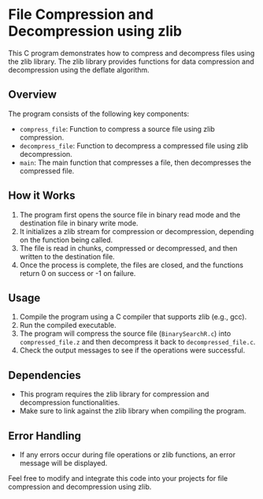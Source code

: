 # File Compression and Decompression using zlib

This C program demonstrates how to compress and decompress files using the zlib library. The zlib library provides functions for data compression and decompression using the deflate algorithm.

## Overview
The program consists of the following key components:
- `compress_file`: Function to compress a source file using zlib compression.
- `decompress_file`: Function to decompress a compressed file using zlib decompression.
- `main`: The main function that compresses a file, then decompresses the compressed file.

## How it Works
1. The program first opens the source file in binary read mode and the destination file in binary write mode.
2. It initializes a zlib stream for compression or decompression, depending on the function being called.
3. The file is read in chunks, compressed or decompressed, and then written to the destination file.
4. Once the process is complete, the files are closed, and the functions return 0 on success or -1 on failure.

## Usage
1. Compile the program using a C compiler that supports zlib (e.g., gcc).
2. Run the compiled executable.
3. The program will compress the source file (`BinarySearchR.c`) into `compressed_file.z` and then decompress it back to `decompressed_file.c`.
4. Check the output messages to see if the operations were successful.

## Dependencies
- This program requires the zlib library for compression and decompression functionalities.
- Make sure to link against the zlib library when compiling the program.

## Error Handling
- If any errors occur during file operations or zlib functions, an error message will be displayed.

Feel free to modify and integrate this code into your projects for file compression and decompression using zlib.

